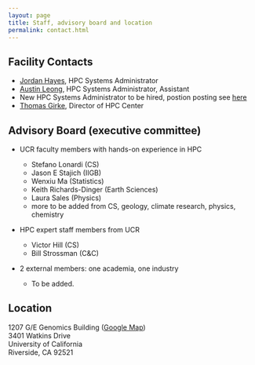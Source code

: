```yaml
---
layout: page
title: Staff, advisory board and location
permalink: contact.html
---
```


## Facility Contacts

* [Jordan Hayes](mailto:jordan.hayes@ucr.edu), HPC Systems Administrator
* [Austin Leong](mailto:aleon008@ucr.edu), HPC Systems Administrator, Assistant
* New HPC Systems Administrator to be hired, postion posting see [here](https://goo.gl/tngqC1)
* [Thomas Girke](http://girke.bioinformatics.ucr.edu), Director of HPC Center

## Advisory Board (executive committee)

* UCR faculty members with hands-on experience in HPC
    * Stefano Lonardi (CS)
    * Jason E Stajich (IIGB)
    * Wenxiu Ma (Statistics)
    * Keith Richards-Dinger (Earth Sciences)
    * Laura Sales (Physics)
    * more to be added from CS, geology, climate research, physics, chemistry

* HPC expert staff members from UCR
    * Victor Hill (CS)
    * Bill Strossman (C&C)

* 2 external members: one academia, one industry 
    * To be added.

## Location

1207 G/E Genomics Building ([Google Map](https://goo.gl/OVKyxv))  
3401 Watkins Drive  
University of California  
Riverside, CA 92521  

